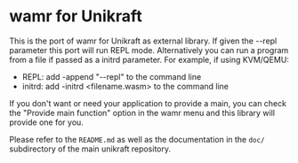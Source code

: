 wamr for Unikraft
=============================

This is the port of wamr for Unikraft as external library. If given
the --repl parameter this port will run REPL mode. Alternatively you
can run a program from a file if passed as a initrd parameter. For
example, if using KVM/QEMU:

* REPL: add -append "--repl" to the command line
* initrd: add -initrd <filename.wasm> to the command line

If you don't want or need your application to provide a main, you can
check the "Provide main function" option in the wamr menu and this
library will provide one for you.

Please refer to the `README.md` as well as the documentation in the `doc/`
subdirectory of the main unikraft repository.
